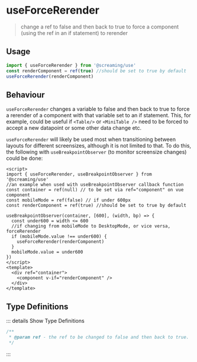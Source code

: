 # useForceRerender

> change a ref to false and then back to true to force a component (using the ref in an if statement) to rerender

## Usage

```ts
import { useForceRerender } from '@screaming/use'
const renderComponent = ref(true) //should be set to true by default
useForceRerender(renderComponent)
```

## Behaviour

`useForceRerender` changes a variable to false and then back to true to force a rerender of a component with that variable set to an if statement. This, for example, could be useful if `<Table/>` or `<MiniTable />` need to be forced to accept a new datapoint or some other data change etc.

`useForceRerender` will likely be used most when transitioning between layouts for different screensizes, although it is not limited to that. To do this, the following with `useBreakpointObserver` (to monitor screensize changes) could be done:

```vue
<script>
import { useForceRerender, useBreakpointObserver } from '@screaming/use'
//an example when used with useBreakpointObserver callback function
const container = ref(null) // to be set via ref="component" on vue component
const mobileMode = ref(false) // if under 600px
const renderComponent = ref(true) //should be set to true by default

useBreakpointObserver(container, [600], (width, bp) => {
  const under600 = width <= 600
  //if changing from mobileMode to DesktopMode, or vice versa, forceRerender
  if (mobileMode.value !== under600) {
    useForceRerender(renderComponent)
  }
  mobileMode.value = under600
})
</script>
<template>
  <div ref="container">
    <component v-if="renderComponent" />
  </div>
</template>
```

## Type Definitions

::: details Show Type Definitions

```ts
/**
 * @param ref - the ref to be changed to false and then back to true.
 */
```

:::
